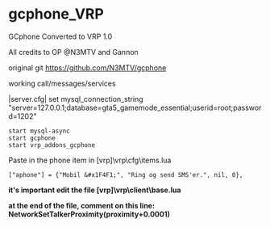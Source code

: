 # gcphone_VRP
GCphone Converted to VRP 1.0

All credits to OP @N3MTV and Gannon

original git
https://github.com/N3MTV/gcphone


working call/messages/services

|server.cfg|
set mysql_connection_string "server=127.0.0.1;database=gta5_gamemode_essential;userid=root;password=1202"
```
start mysql-async
start gcphone
start vrp_addons_gcphone
```
Paste in the phone item in [vrp]\vrp\cfg\items.lua
```
["aphone"] = {"Mobil &#x1F4F1;", "Ring og send SMS'er.", nil, 0},
```

**it's important edit the file [vrp]\vrp\client\base.lua**

**at the end of the file, comment on this line: NetworkSetTalkerProximity(proximity+0.0001)**
